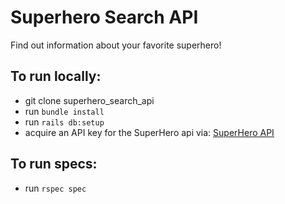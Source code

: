 Superhero Search API
====================

Find out information about your favorite superhero!


To run locally:
---------------

- git clone superhero_search_api
- run `bundle install`
- run `rails db:setup`
- acquire an API key for the SuperHero api via: [SuperHero API](https://superheroapi.com/index.html)

To run specs:
-------------
- run `rspec spec`
